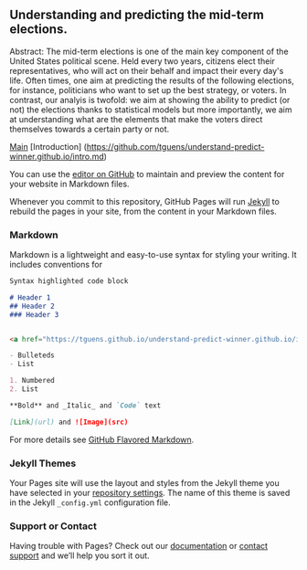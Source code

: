 ## Understanding and predicting the mid-term elections.

Abstract: The mid-term elections is one of the main key component of the United States political scene. Held every two years, citizens elect their representatives, who will act on their behalf and impact their every day's life. 
Often times, one aim at predicting the results of the following elections, for instance, politicians who want to set up the best strategy, or voters. In contrast, our analyis is twofold: we aim at showing the ability to predict (or not) the elections thanks to statistical models but more importantly, we aim at understanding what are the elements that make the voters direct themselves towards a certain party or not. 

[Main]((https://github.com/tguens/understand-predict-winner.github.io/))
[Introduction] (https://github.com/tguens/understand-predict-winner.github.io/intro.md)


You can use the [editor on GitHub](https://github.com/tguens/understand-predict-winner.github.io/edit/master/index.md) to maintain and preview the content for your website in Markdown files.

Whenever you commit to this repository, GitHub Pages will run [Jekyll](https://jekyllrb.com/) to rebuild the pages in your site, from the content in your Markdown files.

### Markdown

Markdown is a lightweight and easy-to-use syntax for styling your writing. It includes conventions for

```markdown
Syntax highlighted code block

# Header 1
## Header 2
### Header 3


<a href="https://tguens.github.io/understand-predict-winner.github.io/intro.html/">Page 2</a>

- Bulleteds
- List

1. Numbered
2. List

**Bold** and _Italic_ and `Code` text

[Link](url) and ![Image](src)
```

For more details see [GitHub Flavored Markdown](https://guides.github.com/features/mastering-markdown/).

### Jekyll Themes

Your Pages site will use the layout and styles from the Jekyll theme you have selected in your [repository settings](https://github.com/tguens/understand-predict-winner.github.io/settings). The name of this theme is saved in the Jekyll `_config.yml` configuration file.

### Support or Contact

Having trouble with Pages? Check out our [documentation](https://help.github.com/categories/github-pages-basics/) or [contact support](https://github.com/contact) and we’ll help you sort it out.
